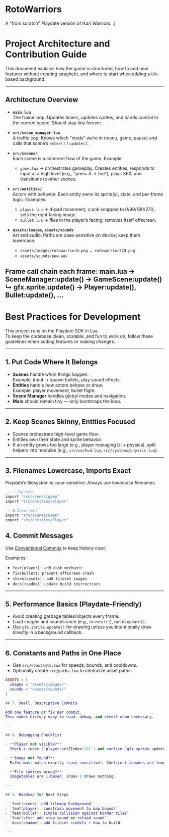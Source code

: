 # RotoWarriors
A "from scratch" Playdate version of Ikari Warriors. :)

# Project Architecture and Contribution Guide

This document explains how the game is structured, how to add new features without creating spaghetti, and where to start when adding a tile-based background.

---

## Architecture Overview

- **`main.lua`**  
  The frame loop. Updates timers, updates sprites, and hands control to the current scene. Should stay tiny forever.

- **`src/scene_manager.lua`**  
  A traffic cop. Knows which “mode” we’re in (menu, game, pause) and calls that scene’s `enter()` / `update()`.

- **`src/scenes/`**  
  Each scene is a coherent flow of the game. Example:  
  - `game.lua` → orchestrates gameplay. Creates entities, responds to input at a high level (e.g., “press A → fire”), plays SFX, and transitions to other scenes.

- **`src/entities/`**  
  Actors with behavior. Each entity owns its sprite(s), state, and per-frame logic. Examples:  
  - `player.lua` → d-pad movement; crank snapped to 0/90/180/270; sets the right facing image.  
  - `bullet.lua` → flies in the player’s facing; removes itself offscreen.

- **`assets/images`, `assets/sounds`**  
  Art and audio. Paths are case-sensitive on device; keep them lowercase.  
  - `assets/images/rotowarrior0.png … rotowarrior270.png`  
  - `assets/sounds/pew.wav`

**Frame call chain each frame:**
main.lua  →  SceneManager:update()  →  GameScene:update()
↳ gfx.sprite.update()  →  Player:update(), Bullet:update(), …
---

# Best Practices for Development

This project runs on the Playdate SDK in Lua.  
To keep the codebase clean, scalable, and fun to work on, follow these guidelines when adding features or making changes.

---

## 1. Put Code Where It Belongs

- **Scenes** handle *when* things happen.  
  Example: input → spawn bullets, play sound effects.  
- **Entities** handle *how* actors behave or draw.  
  Example: player movement, bullet flight.  
- **Scene Manager** handles global modes and navigation.  
- **Main** should remain tiny — only bootstraps the loop.

---

## 2. Keep Scenes Skinny, Entities Focused

- Scenes orchestrate high-level game flow.  
- Entities own their state and sprite behavior.  
- If an entity grows too large (e.g., player managing UI + physics), split helpers into modules (e.g., `src/ui/hud.lua`, `src/systems/physics.lua`).

---

## 3. Filenames Lowercase, Imports Exact

Playdate’s filesystem is case-sensitive. Always use lowercase filenames.  

```lua
-- ✅ Correct
import "src/scenes/game"
import "src/entities/player"

-- ❌ Incorrect
import "src/scenes/Game"
import "src/entities/Player"
```
## 4. Commit Messages

Use [Conventional Commits](https://www.conventionalcommits.org/) to keep history clear.

Examples:
- `feat(player): add dash mechanic`
- `fix(bullet): prevent offscreen crash`
- `chore(assets): add tileset images`
- `docs(readme): update build instructions`

---

## 5. Performance Basics (Playdate-Friendly)

- Avoid creating garbage tables/objects every frame.  
- Load images and sounds once (e.g., in `enter()`), not in `update()`.  
- Use `gfx.sprite.update()` for drawing unless you intentionally draw directly in a background callback.

---

## 6. Constants and Paths in One Place

- Use `src/constants.lua` for speeds, bounds, and cooldowns.  
- Optionally create `src/paths.lua` to centralize asset paths:

```lua
ASSETS = {
  images = "assets/images/",
  sounds = "assets/sounds/"
}

## 7. Small, Descriptive Commits

Add one feature or fix per commit.  
This makes history easy to read, debug, and revert when necessary.

---

## 8. Debugging Checklist

- **Player not visible?**  
  Check z-index (`player:setZIndex(10)`) and confirm `gfx.sprite.update()` is called in `main.lua`.

- **Image not found?**  
  Paths must match exactly (case-sensitive). Confirm filenames are lowercase and match your asset folder.

- **Tile indices wrong?**  
  Imagetables are 1-based. Index 0 draws nothing.

---

## 9. Roadmap for Next Steps

- `feat(scene): add tilemap background`  
- `feat(player): constrain movement to map bounds`  
- `feat(bullet): simple collision against border tiles`  
- `feat(sfx): add step sound or reload sound`  
- `docs(readme): add tileset credits + how to build`

---